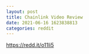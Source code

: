 ```yaml
--- 
layout: post 
title: Chainlink Video Review 
date: 2021-06-16 1623838813 
categories: reddit 
--- 
```

https://redd.it/o11li5